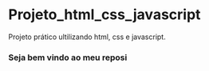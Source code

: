 # Projeto_html_css_javascript
Projeto prático ultilizando html, css e javascript.
###  Seja bem vindo ao meu reposi
